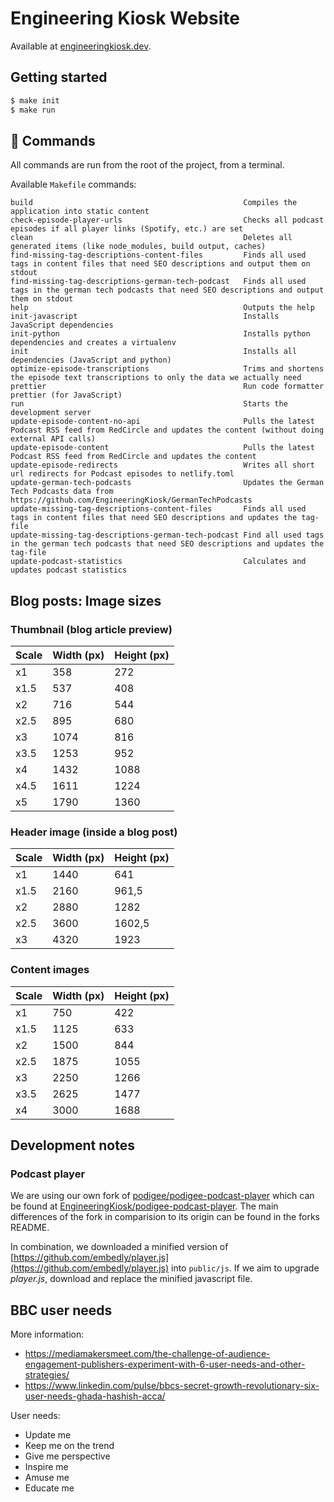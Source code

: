 # Engineering Kiosk Website

Available at [engineeringkiosk.dev](https://www.engineeringkiosk.dev/).

## Getting started

```sh
$ make init
$ make run
```

## 🧞 Commands

All commands are run from the root of the project, from a terminal.

Available `Makefile` commands:

```
build                                               Compiles the application into static content
check-episode-player-urls                           Checks all podcast episodes if all player links (Spotify, etc.) are set
clean                                               Deletes all generated items (like node_modules, build output, caches)
find-missing-tag-descriptions-content-files         Finds all used tags in content files that need SEO descriptions and output them on stdout
find-missing-tag-descriptions-german-tech-podcast   Finds all used tags in the german tech podcasts that need SEO descriptions and output them on stdout
help                                                Outputs the help
init-javascript                                     Installs JavaScript dependencies
init-python                                         Installs python dependencies and creates a virtualenv
init                                                Installs all dependencies (JavaScript and python)
optimize-episode-transcriptions                     Trims and shortens the episode text transcriptions to only the data we actually need
prettier                                            Run code formatter prettier (for JavaScript)
run                                                 Starts the development server
update-episode-content-no-api                       Pulls the latest Podcast RSS feed from RedCircle and updates the content (without doing external API calls)
update-episode-content                              Pulls the latest Podcast RSS feed from RedCircle and updates the content
update-episode-redirects                            Writes all short url redirects for Podcast episodes to netlify.toml
update-german-tech-podcasts                         Updates the German Tech Podcasts data from https://github.com/EngineeringKiosk/GermanTechPodcasts
update-missing-tag-descriptions-content-files       Finds all used tags in content files that need SEO descriptions and updates the tag-file
update-missing-tag-descriptions-german-tech-podcast Find all used tags in the german tech podcasts that need SEO descriptions and updates the tag-file
update-podcast-statistics                           Calculates and updates podcast statistics
```

## Blog posts: Image sizes

### Thumbnail (blog article preview)

| Scale | Width (px) | Height (px) |
| ----- | ---------- | ----------- |
| x1    | 358        | 272         |
| x1.5  | 537        | 408         |
| x2    | 716        | 544         |
| x2.5  | 895        | 680         |
| x3    | 1074       | 816         |
| x3.5  | 1253       | 952         |
| x4    | 1432       | 1088        |
| x4.5  | 1611       | 1224        |
| x5    | 1790       | 1360        |

### Header image (inside a blog post)

| Scale | Width (px) | Height (px) |
| ----- | ---------- | ----------- |
| x1    | 1440       | 641         |
| x1.5  | 2160       | 961,5       |
| x2    | 2880       | 1282        |
| x2.5  | 3600       | 1602,5      |
| x3    | 4320       | 1923        |

### Content images

| Scale | Width (px) | Height (px) |
| ----- | ---------- | ----------- |
| x1    | 750        | 422         |
| x1.5  | 1125       | 633         |
| x2    | 1500       | 844         |
| x2.5  | 1875       | 1055        |
| x3    | 2250       | 1266        |
| x3.5  | 2625       | 1477        |
| x4    | 3000       | 1688        |

## Development notes

### Podcast player

We are using our own fork of [podigee/podigee-podcast-player](https://github.com/podigee/podigee-podcast-player) which can be found at [EngineeringKiosk/podigee-podcast-player](https://github.com/EngineeringKiosk/podigee-podcast-player).
The main differences of the fork in comparision to its origin can be found in the forks README.

In combination, we downloaded a minified version of [https://github.com/embedly/player.js](https://github.com/embedly/player.js) into `public/js`.
If we aim to upgrade _player.js_, download and replace the minified javascript file.

## BBC user needs

More information:
- https://mediamakersmeet.com/the-challenge-of-audience-engagement-publishers-experiment-with-6-user-needs-and-other-strategies/
- https://www.linkedin.com/pulse/bbcs-secret-growth-revolutionary-six-user-needs-ghada-hashish-acca/

User needs:
- Update me
- Keep me on the trend
- Give me perspective
- Inspire me
- Amuse me
- Educate me
